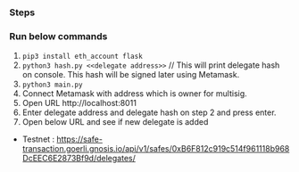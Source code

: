 ### Steps

### Run below commands

1. `pip3 install eth_account flask`
2. `python3 hash.py <<delegate address>>`  // This will print delegate hash on console. This hash will be signed later using Metamask.
3. `python3 main.py`
4. Connect Metamask with address which is owner for multisig.
5. Open URL http://localhost:8011
6. Enter delegate address and delegate hash on step 2 and press enter.
7. Open below URL and see if new delegate is added

- Testnet : https://safe-transaction.goerli.gnosis.io/api/v1/safes/0xB6F812c919c514f961118b968DcEEC6E2873Bf9d/delegates/

